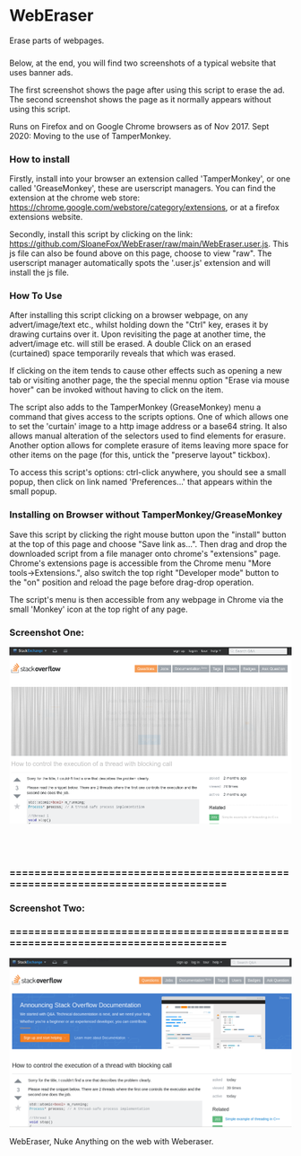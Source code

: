 # WebEraser
Erase parts of webpages.

###
Below, at the end, you will find two screenshots of a typical website that uses banner ads.

The first screenshot shows the page after using this script to erase the ad.  
The second screenshot shows the page as it normally appears without using this script.

Runs on Firefox and on Google Chrome browsers as of Nov 2017. 
Sept 2020: Moving to the use of TamperMonkey.

### How to install

Firstly, install into your browser an extension called 'TamperMonkey', or one called 'GreaseMonkey', these are userscript managers.  You can find the extension at the chrome web store: https://chrome.google.com/webstore/category/extensions, or at a firefox extensions website.

Secondly, install this script by clicking on the link: https://github.com/SloaneFox/WebEraser/raw/main/WebEraser.user.js.
This js file can also be found above on this page, choose to view "raw".  The userscript manager automatically spots the '.user.js' extension and will install the js file.

### How To Use
After installing this script clicking on a browser webpage, on any advert/image/text etc., whilst holding down the "Ctrl" key, erases it by drawing curtains over it.  Upon revisiting the page at another time, the advert/image etc. will still be erased.  A double Click on an erased (curtained) space temporarily reveals that which was erased.

If clicking on the item tends to cause other effects such as opening a new tab or visiting another page, the the 
special mennu option "Erase via mouse hover" can be invoked without having to click on the item.

The script also adds to the TamperMonkey (GreaseMonkey) menu a command that gives access to the scripts options.  One of which allows one to set the 'curtain' image to a http image address or a base64 string.  It also allows manual alteration of the selectors used to find elements for erasure.  Another option allows for complete erasure of items leaving more space for other items on the page (for this, untick the "preserve layout" tickbox).

To access this script's options: ctrl-click anywhere, you should see a small popup, then click on link named 'Preferences...' that appears within the small popup.  

### Installing on Browser without TamperMonkey/GreaseMonkey

Save this script by clicking the right mouse button upon the "install" button at the top of this page and choose "Save link as...".  Then drag and drop the downloaded script from a file manager onto chrome's "extensions" page. Chrome's extensions page is accessible from the Chrome menu "More tools->Extensions.", also switch the top right "Developer mode" button to the "on" position and reload the page before drag-drop operation.

The script's menu is then accessible from any webpage in Chrome via the small 'Monkey' icon at the top right of any page.

### Screenshot One:
![Large banner ad at the StackOverflow website has been erased whilst preserving layout](https://github.com/SloaneFox/imgstore/raw/master/StackoverflowCurtainedAd.png "Large banner ad at stack overflow has been erased whilst preserving layout")
<br><br><br><br>

### ================================================================================
### Screenshot Two:
### ================================================================================

![Stackoverflow as it normally is with banner ad.](https://github.com/SloaneFox/imgstore/raw/master/StackoverflowWithAd.png "StackOverflow as it normally appears.")

WebEraser, Nuke Anything on the web with Weberaser.
